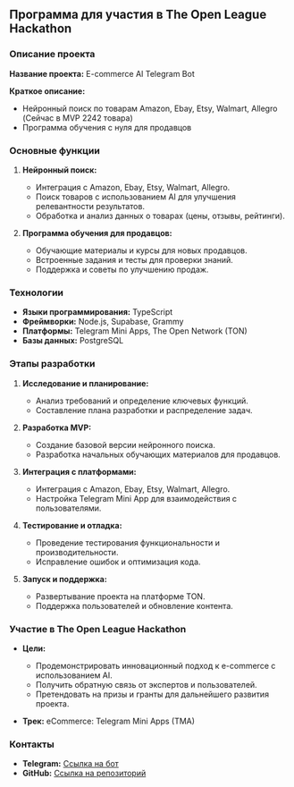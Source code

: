 ## Программа для участия в The Open League Hackathon

### Описание проекта

**Название проекта:** E-commerce AI Telegram Bot

**Краткое описание:**

- Нейронный поиск по товарам Amazon, Ebay, Etsy, Walmart, Allegro (Сейчас в MVP 2242 товара)
- Программа обучения с нуля для продавцов

### Основные функции

1. **Нейронный поиск:**

   - Интеграция с Amazon, Ebay, Etsy, Walmart, Allegro.
   - Поиск товаров с использованием AI для улучшения релевантности результатов.
   - Обработка и анализ данных о товарах (цены, отзывы, рейтинги).

2. **Программа обучения для продавцов:**
   - Обучающие материалы и курсы для новых продавцов.
   - Встроенные задания и тесты для проверки знаний.
   - Поддержка и советы по улучшению продаж.

### Технологии

- **Языки программирования:** TypeScript
- **Фреймворки:** Node.js, Supabase, Grammy
- **Платформы:** Telegram Mini Apps, The Open Network (TON)
- **Базы данных:** PostgreSQL

### Этапы разработки

1. **Исследование и планирование:**

   - Анализ требований и определение ключевых функций.
   - Составление плана разработки и распределение задач.

2. **Разработка MVP:**

   - Создание базовой версии нейронного поиска.
   - Разработка начальных обучающих материалов для продавцов.

3. **Интеграция с платформами:**

   - Интеграция с Amazon, Ebay, Etsy, Walmart, Allegro.
   - Настройка Telegram Mini App для взаимодействия с пользователями.

4. **Тестирование и отладка:**

   - Проведение тестирования функциональности и производительности.
   - Исправление ошибок и оптимизация кода.

5. **Запуск и поддержка:**
   - Развертывание проекта на платформе TON.
   - Поддержка пользователей и обновление контента.

### Участие в The Open League Hackathon

- **Цели:**

  - Продемонстрировать инновационный подход к e-commerce с использованием AI.
  - Получить обратную связь от экспертов и пользователей.
  - Претендовать на призы и гранты для дальнейшего развития проекта.

- **Трек:** eCommerce: Telegram Mini Apps (TMA)

### Контакты

- **Telegram:** [Ссылка на бот](https://t.me/e_commerce_dev_bot)
- **GitHub:** [Ссылка на репозиторий](https://github.com/gHashTag/e-commerce-dev.git)
